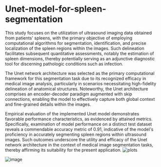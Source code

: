 # Unet-model-for-spleen-segmentation

This study focuses on the utilization of ultrasound imaging data obtained from patients' spleens, with the primary objective of employing computational algorithms for segmentation, identification, and precise localization of the spleen regions within the images. Such delineation facilitates subsequent quantitative assessments, notably the estimation of spleen dimensions, thereby potentially serving as an adjunctive diagnostic tool for discerning pathologic conditions such as infection.

The Unet network architecture was selected as the primary computational framework for this segmentation task due to its recognized efficacy in medical image analysis, particularly in scenarios necessitating high-fidelity delineation of anatomical structures. Noteworthy, the Unet architecture comprises an encoder-decoder paradigm augmented with skip connections, enabling the model to effectively capture both global context and fine-grained details within the images.

Empirical evaluation of the implemented Unet model demonstrates favorable performance characteristics, as evidenced by attained metrics. Specifically, examination of model performance on a distinct test dataset reveals a commendable accuracy metric of 0.91, indicative of the model's proficiency in accurately segmenting spleen regions within ultrasound images. Such outcomes underscore the utility and efficacy of the Unet network architecture in the context of medical image segmentation tasks, thereby affirming its suitability for the present application.
![plots](https://github.com/fmirzadeh99/Unet-model-for-spleen-segmentation/assets/169579231/cf519628-8fe9-4f38-be4b-66a3b10cf3db)

![image](https://github.com/fmirzadeh99/Unet-model-for-spleen-segmentation/assets/169579231/c60ebff6-74c2-4aeb-93ad-86a388f38bb5)
